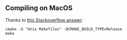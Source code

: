 ## Compiling on MacOS

Thanks to [this Stackoverflow answer](https://stackoverflow.com/a/24295419/7231278):

```
cmake -G "Unix Makefiles" -DCMAKE_BUILD_TYPE=Release
make
```